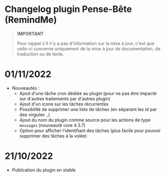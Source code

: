 # Changelog plugin Pense-Bête (RemindMe)

>**IMPORTANT**
>
>Pour rappel s'il n'y a pas d'information sur la mise à jour, c'est que celle-ci concerne uniquement de la mise à jour de documentation, de traduction ou de texte.

# 01/11/2022

- Nouveautés :
  - Ajout d'une tâche cron dédiée au plugin (pour ne pas être impacté sur d'autres traitements par d'autres plugin)
  - Ajout d'un icone sur les tâches récurrentes
  - Possibilité de supprimer une liste de tâches (en séparant les id par des virgules `,`)
  - Ajout du nom du plugin comme source pour les actions de type `messages` (nouveauté core 4.3.7)
  - Option pour afficher l'identifiant des tâches (plus facile pour pouvoir supprimer des tâches à la volée)

# 21/10/2022  

- Publication du plugin en stable
